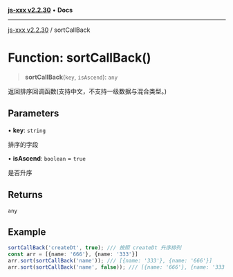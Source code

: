 [**js-xxx v2.2.30**](../README.md) • **Docs**

***

[js-xxx v2.2.30](../README.md) / sortCallBack

# Function: sortCallBack()

> **sortCallBack**(`key`, `isAscend`): `any`

返回排序回调函数(支持中文，不支持一级数据与混合类型。)

## Parameters

• **key**: `string`

排序的字段

• **isAscend**: `boolean` = `true`

是否升序

## Returns

`any`

## Example

```ts
sortCallBack('createDt', true); /// 按照 createDt 升序排列
const arr = [{name: '666'}, {name: '333'}]
arr.sort(sortCallBack('name')); /// [{name: '333'}, {name: '666'}]
arr.sort(sortCallBack('name', false)); /// [{name: '666'}, {name: '333'}]
```
